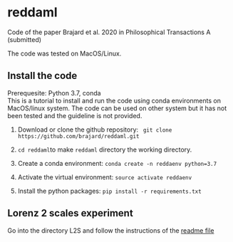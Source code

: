 # reddaml
Code of the paper Brajard et al. 2020 in Philosophical Transactions A (submitted)

The code was tested on MacOS/Linux. 

## Install the code

Prerequesite: Python 3.7, conda\
This is a tutorial to install and run the code using conda environments on MacOS/linux system.
The code can be used on other system but it has not been tested and the guideline is not provided.

1) Download or clone the github repository: ``` git clone https://github.com/brajard/reddaml.git```

2) ```cd reddaml```to make ```reddaml``` directory the working directory.

3) Create a conda environment: ```conda create -n reddaenv python=3.7```

5) Activate the virtual environment: ```source activate reddaenv```

6) Install the python packages: ```pip install -r requirements.txt```

## Lorenz 2 scales experiment
Go into the directory L2S and follow the instructions of the [readme file](L2S/README.md)
